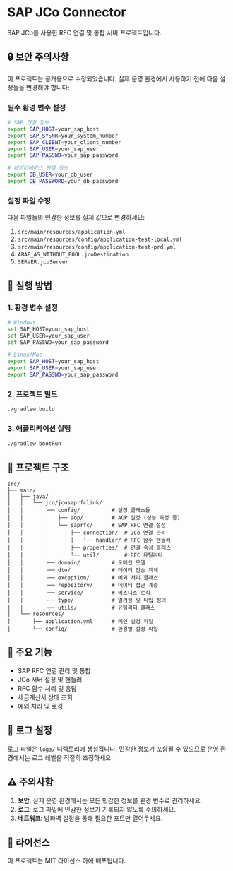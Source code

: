 # SAP JCo Connector

SAP JCo를 사용한 RFC 연결 및 통합 서버 프로젝트입니다.

## 🔒 보안 주의사항

이 프로젝트는 공개용으로 수정되었습니다. 실제 운영 환경에서 사용하기 전에 다음 설정들을 변경해야 합니다:

### 필수 환경 변수 설정

```bash
# SAP 연결 정보
export SAP_HOST=your_sap_host
export SAP_SYSNR=your_system_number
export SAP_CLIENT=your_client_number
export SAP_USER=your_sap_user
export SAP_PASSWD=your_sap_password

# 데이터베이스 연결 정보
export DB_USER=your_db_user
export DB_PASSWORD=your_db_password
```

### 설정 파일 수정

다음 파일들의 민감한 정보를 실제 값으로 변경하세요:

1. `src/main/resources/application.yml`
2. `src/main/resources/config/application-test-local.yml`
3. `src/main/resources/config/application-test-prd.yml`
4. `ABAP_AS_WITHOUT_POOL.jcoDestination`
5. `SERVER.jcoServer`

## 🚀 실행 방법

### 1. 환경 변수 설정
```bash
# Windows
set SAP_HOST=your_sap_host
set SAP_USER=your_sap_user
set SAP_PASSWD=your_sap_password

# Linux/Mac
export SAP_HOST=your_sap_host
export SAP_USER=your_sap_user
export SAP_PASSWD=your_sap_password
```

### 2. 프로젝트 빌드
```bash
./gradlew build
```

### 3. 애플리케이션 실행
```bash
./gradlew bootRun
```

## 📁 프로젝트 구조

```
src/
├── main/
│   ├── java/
│   │   └── jco/jcosaprfclink/
│   │       ├── config/          # 설정 클래스들
│   │       │   ├── aop/         # AOP 설정 (성능 측정 등)
│   │       │   └── saprfc/      # SAP RFC 연결 설정
│   │       │       ├── connection/  # JCo 연결 관리
│   │       │       │   └── handler/ # RFC 함수 핸들러
│   │       │       ├── properties/  # 연결 속성 클래스
│   │       │       └── util/        # RFC 유틸리티
│   │       ├── domain/          # 도메인 모델
│   │       ├── dto/             # 데이터 전송 객체
│   │       ├── exception/       # 예외 처리 클래스
│   │       ├── repository/      # 데이터 접근 계층
│   │       ├── service/         # 비즈니스 로직
│   │       ├── type/            # 열거형 및 타입 정의
│   │       └── utils/           # 유틸리티 클래스
│   └── resources/
│       ├── application.yml      # 메인 설정 파일
│       └── config/              # 환경별 설정 파일
```

## 🔧 주요 기능

- SAP RFC 연결 관리 및 통합
- JCo 서버 설정 및 핸들러
- RFC 함수 처리 및 응답
- 세금계산서 상태 조회
- 예외 처리 및 로깅

## 📝 로그 설정

로그 파일은 `logs/` 디렉토리에 생성됩니다. 민감한 정보가 포함될 수 있으므로 운영 환경에서는 로그 레벨을 적절히 조정하세요.

## ⚠️ 주의사항

1. **보안**: 실제 운영 환경에서는 모든 민감한 정보를 환경 변수로 관리하세요.
2. **로그**: 로그 파일에 민감한 정보가 기록되지 않도록 주의하세요.
3. **네트워크**: 방화벽 설정을 통해 필요한 포트만 열어두세요.

## 📄 라이선스

이 프로젝트는 MIT 라이선스 하에 배포됩니다. 